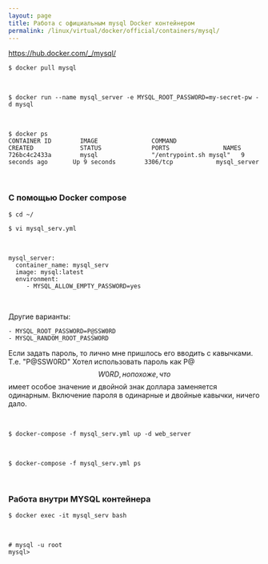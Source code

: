 ```yaml
---
layout: page
title: Работа с официальным mysql Docker контейнером
permalink: /linux/virtual/docker/official/containers/mysql/
---
```




https://hub.docker.com/_/mysql/


    $ docker pull mysql

<br/>

    $ docker run --name mysql_server -e MYSQL_ROOT_PASSWORD=my-secret-pw -d mysql

<br/>

    $ docker ps
    CONTAINER ID        IMAGE               COMMAND                  CREATED             STATUS              PORTS               NAMES
    726bc4c2433a        mysql               "/entrypoint.sh mysql"   9 seconds ago       Up 9 seconds        3306/tcp            mysql_server



<br/>

### С помощью Docker compose


    $ cd ~/

    $ vi mysql_serv.yml

<br/>


    mysql_server:
      container_name: mysql_serv
      image: mysql:latest
      environment:
         - MYSQL_ALLOW_EMPTY_PASSWORD=yes


<br/>


Другие варианты:

    - MYSQL_ROOT_PASSWORD=P@SSW0RD
    - MYSQL_RANDOM_ROOT_PASSWORD


Если задать пароль, то лично мне пришлось его вводить с кавычками. Т.е. "P@SSW0RD"
Хотел использовать пароль как P@$$W0RD, но похоже, что $$ имеет особое значение и двойной знак доллара заменяется одинарным.
Включение пароля в одинарные и двойные кавычки, ничего дало.

<br/>

    $ docker-compose -f mysql_serv.yml up -d web_server

<br/>

    $ docker-compose -f mysql_serv.yml ps

<br/>

### Работа внутри MYSQL контейнера

    $ docker exec -it mysql_serv bash

<br/>

    # mysql -u root
    mysql>
